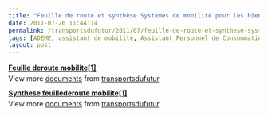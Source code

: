 ```yaml
---
title: "Feuille de route et synthèse Systèmes de mobilité pour les biens et les personnes"
date: 2011-07-26 11:44:14
permalink: /transportsdufutur/2011/07/feuille-de-route-et-synthese-systemes-de-mobilite-pour-les-biens-et-les-personnes.html
tags: [ADEME, assistant de mobilité, Assistant Personnel de Consommation, autorité des transports, citoyen, collectivité, connectivité, données réelles, gouvernance, internet des objets, management de la mobilité, open innovation, partage de données, partage de la voirie, PAYD, plate-forme, Service de mobilité]
layout: post
---
```


<div id="__ss_8690529" style="width: 477px"><strong style="margin: 12px 0 4px"><a href="http://www.slideshare.net/transportsdufutur/feuille-deroute-mobilite1" title="Feuille deroute mobilite[1]">Feuille deroute mobilite[1]</a></strong>         <div style="padding: 5px 0 12px">View more <a href="http://www.slideshare.net/">documents</a> from <a href="http://www.slideshare.net/transportsdufutur">transportsdufutur</a>.</div> </div> <div id="__ss_8690531" style="width: 477px"><strong style="margin: 12px 0 4px"><a href="http://www.slideshare.net/transportsdufutur/synthese-feuillederoute-mobilite1" title="Synthese feuillederoute mobilite[1]">Synthese feuillederoute mobilite[1]</a></strong>        <div style="padding: 5px 0 12px">View more <a href="http://www.slideshare.net/">documents</a> from <a href="http://www.slideshare.net/transportsdufutur">transportsdufutur</a>.</div> </div>
